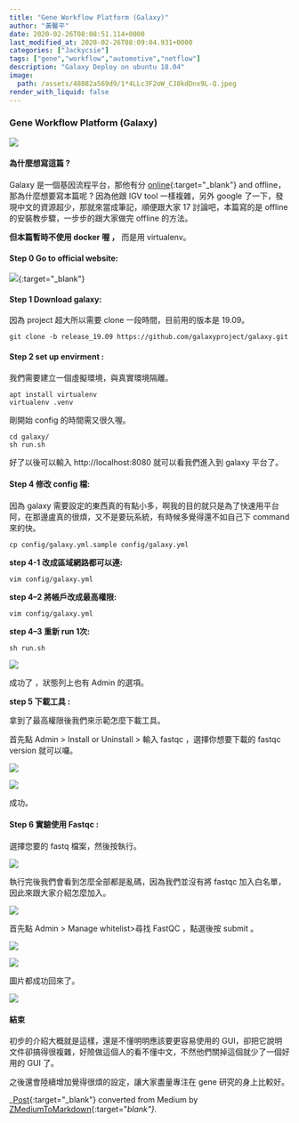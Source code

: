 ```yaml
---
title: "Gene Workflow Platform (Galaxy)"
author: "黃馨平"
date: 2020-02-26T08:08:51.114+0000
last_modified_at: 2020-02-26T08:09:04.931+0000
categories: ["Jackycsie"]
tags: ["gene","workflow","automotive","netflow"]
description: "Galaxy Deploy on ubuntu 18.04"
image:
  path: /assets/48082a569d9/1*4LLc3F2oW_CJ8kdDnx9L-Q.jpeg
render_with_liquid: false
---
```


### Gene Workflow Platform \(Galaxy\)


![](/assets/48082a569d9/1*4LLc3F2oW_CJ8kdDnx9L-Q.jpeg)

#### 為什麼想寫這篇 ?

Galaxy 是一個基因流程平台，那他有分 [online](https://usegalaxy.org/){:target="_blank"} and offline，那為什麼想要寫本篇呢 ? 因為他跟 IGV tool 一樣複雜，另外 google 了一下，發現中文的資源超少，那就來當成筆記，順便跟大家 17 討論吧，本篇寫的是 offline 的安裝教步驟，一步步的跟大家做完 offline 的方法。

**但本篇暫時不使用 docker 喔 ，** 而是用 virtualenv。
#### Step 0 Go to official website:


[![](https://galaxyproject.org/images/galaxy-logos/galaxy_project_logo_blue.png)](https://galaxyproject.org/admin/get-galaxy/){:target="_blank"}

#### Step 1 Download galaxy:

因為 project 超大所以需要 clone 一段時間，目前用的版本是 19\.09。
```
git clone -b release_19.09 https://github.com/galaxyproject/galaxy.git
```
#### **Step 2** set up envirment **:**

我們需要建立一個虛擬環境，與真實環境隔離。
```
apt install virtualenv
virtualenv .venv
```

剛開始 config 的時間需又很久喔。
```
cd galaxy/
sh run.sh
```

好了以後可以輸入 http://localhost:8080 就可以看我們進入到 galaxy 平台了。
#### Step 4 修改 config 檔:

因為 galaxy 需要設定的東西真的有點小多，啊我的目的就只是為了快速用平台阿，在那邊盧真的很煩，又不是要玩系統，有時候多覺得還不如自己下 command 來的快。
```
cp config/galaxy.yml.sample config/galaxy.yml
```

**step 4\-1 改成區域網路都可以連:**
```
vim config/galaxy.yml
```

**step 4–2 將帳戶改成最高權限:**
```
vim config/galaxy.yml
```

**step 4–3 重新 run 1次:**
```
sh run.sh
```


![](/assets/48082a569d9/1*yDEYBuqKS0E-9ijJ6iaKEg.jpeg)


成功了 ，狀態列上也有 Admin 的選項。

**step 5 下載工具 :**

拿到了最高權限後我們來示範怎麼下載工具。

首先點 Admin > Install or Uninstall > 輸入 fastqc ，選擇你想要下載的 fastqc version 就可以囉。


![](/assets/48082a569d9/1*KSfvOPvkD49sZ8SKxOlsqw.png)



![](/assets/48082a569d9/1*i-5Xui-KwM-Yobc2jbXwhg.jpeg)


成功。
#### Step 6 實驗使用 Fastqc :

選擇您要的 fastq 檔案，然後按執行。


![](/assets/48082a569d9/1*uZ9udt4iJmiHrKdANnXt4A.jpeg)


執行完後我們會看到怎麼全部都是亂碼，因為我們並沒有將 fastqc 加入白名單，因此來跟大家介紹怎麼加入。


![](/assets/48082a569d9/1*anfsQ-sxRHV4NXpolx586g.jpeg)


首先點 Admin > Manage whitelist>尋找 FastQC ，點選後按 submit 。


![](/assets/48082a569d9/1*lLCeQSyljfOZw_m5mYK-wA.png)



![](/assets/48082a569d9/1*aMfJ6IdhOp2Y1iK6rF4Saw.jpeg)


圖片都成功回來了。


![](/assets/48082a569d9/1*Sn8d0qXK-lQJw6uoZ2ETYA.jpeg)

#### 結束

初步的介紹大概就是這樣，還是不懂明明應該要更容易使用的 GUI，卻把它說明文件卻搞得很複雜，好險做這個人的看不懂中文，不然他們關掉這個就少了一個好用的 GUI 了。

之後還會陸續增加覺得很煩的設定，讓大家盡量專注在 gene 研究的身上比較好。



_[Post](https://medium.com/jacky-life/gene-workflow-platform-galaxy-48082a569d9){:target="_blank"} converted from Medium by [ZMediumToMarkdown](https://github.com/ZhgChgLi/ZMediumToMarkdown){:target="_blank"}._
